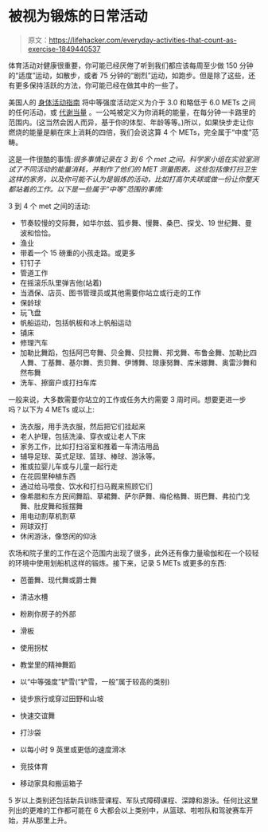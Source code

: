 # 被视为锻炼的日常活动

> 原文：<https://lifehacker.com/everyday-activities-that-count-as-exercise-1849440537>

体育活动对健康很重要，你可能已经厌倦了听到我们都应该每周至少做 150 分钟的“适度”运动，如散步，或者 75 分钟的“剧烈”运动，如跑步。但是除了这些，还有更多保持活跃的方法，你可能已经在做其中的一些了。



美国人的 [身体活动指南](https://health.gov/sites/default/files/2019-09/Physical_Activity_Guidelines_2nd_edition.pdf) 将中等强度活动定义为介于 3.0 和略低于 6.0 METs 之间的任何活动，或 [代谢当量](https://www.healthline.com/health/what-are-mets) 。一公吨被定义为你消耗的能量，在每分钟一卡路里的范围内。(这当然会因人而异，基于你的体型、年龄等等。)所以，如果快步走让你燃烧的能量是躺在床上消耗的四倍，我们会说这算 4 个 METs，完全属于“中度”范畴。

这是一件很酷的事情:*很多事情记录在 3 到 6 个 met 之间。科学家小组在实验室测试了不同活动的能量消耗，并制作了他们的 MET 测量图表。这些包括像打扫卫生这样的家务，以及你可能不认为是锻炼的活动，比如打高尔夫球或做一份让你整天都站着的工作。以下是一些属于“中等”范围的事情:*

3 到 4 个 met 之间的活动:

*   节奏较慢的交际舞，如华尔兹、狐步舞、慢舞、桑巴、探戈、19 世纪舞、曼波和恰恰。
*   渔业
*   带着一个 15 磅重的小孩走路。或更多
*   钉钉子
*   管道工作
*   在摇滚乐队里弹吉他(站着)
*   当酒保、店员、图书管理员或其他需要你站立或行走的工作
*   保龄球
*   玩飞盘
*   帆船运动，包括帆板和冰上帆船运动
*   铺床
*   修理汽车
*   加勒比舞蹈，包括阿巴夸舞、贝金舞、贝拉舞、邦戈舞、布鲁金舞、加勒比四人舞、丁基舞、基尔舞、贡贝舞、伊博舞、琼康努舞、库米娜舞、奥雷沙舞和然布舞
*   洗车、擦窗户或打扫车库

一般来说，大多数需要你站立的工作或任务大约需要 3 周时间。想要更进一步吗？以下为 4 METs 或以上:

*   洗衣服，用手洗衣服，然后把它们挂起来
*   老人护理，包括洗澡、穿衣或让老人下床
*   家务工作，比如打扫浴室和推着一车清洁用品
*   辅导足球、英式足球、篮球、棒球、游泳等。
*   推或拉婴儿车或与儿童一起行走
*   在花园里种植东西
*   通过给马喂食、饮水和打扫马厩来照顾它们
*   像希腊和东方民间舞蹈、草裙舞、萨尔萨舞、梅伦格舞、斑巴舞、弗拉门戈舞、肚皮舞和摇摆舞
*   用电动割草机割草
*   网球双打
*   休闲游泳，像悠闲的仰泳

农场和院子里的工作在这个范围内出现了很多，此外还有像力量瑜伽和在一个较轻的环境中使用划船机这样的锻炼。接下来，记录 5 METs 或更多的东西:

*   芭蕾舞、现代舞或爵士舞
*   清洁水槽
*   粉刷你房子的外部
*   滑板
*   使用拐杖
*   教堂里的精神舞蹈

*   以“中等强度”铲雪(“铲雪，一般”属于较高的类别)
*   徒步旅行或穿过田野和山坡
*   快速交谊舞
*   打沙袋
*   以每小时 9 英里或更低的速度滑冰
*   竞技体育
*   移动家具和搬运箱子

5 岁以上类别还包括新兵训练营课程、军队式障碍课程、深蹲和游泳。任何比这里列出的更难的工作都可能在 6 大都会以上类别中，从篮球、啦啦队和驾驶赛车开始，并从那里上升。